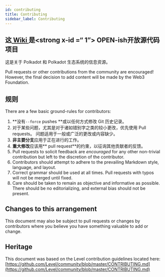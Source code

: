 ```yaml
---
id: contributing
title: Contributing
sidebar_label: Contributing
---
```


## 这[ Wiki ](https://github.com/w3f/Polkadot-wiki)是<strong x-id =“ 1”> OPEN-ish开放源代码项目</strong>

这是关于 Polkadot 和 Polkadot 生态系统的信息资源。

Pull requests or other contributions from the community are encouraged! However, the final decision to add content will be made by the Web3 Foundation.

## 规则

There are a few basic ground-rules for contributors:

1. **没有` --force ` pushes **或以任何方式修改 Git 历史记录。
2. 对于某些问题，尤其是对于诸如错别字之类的较小更改，优先使用 Pull requests。 问题适用于一般或广泛的更改或内容缺少。
3. **非主要分支**应用于正在进行的工作。
4. **重大修改**应该用** pull request**的约束，以征询其他贡献者的反馈。
5. Pull requests to solicit feedback are _encouraged_ for any other non-trivial contribution but left to the discretion of the contributor.
6. Contributors should attempt to adhere to the prevailing Markdown style, language, and layout.
7. Correct grammar should be used at all times. Pull requests with typos will not be merged until fixed.
8. Care should be taken to remain as objective and informative as possible. There should be no editorializing, and external bias should not be present.


## Changes to this arrangement

This document may also be subject to pull requests or changes by contributors where you believe you have something valuable to add or change.

## Heritage

This document was based on the Level contribution guidelines located here: [https://github.com/Level/community/blob/master/CONTRIBUTING.md](https://github.com/Level/community/blob/master/CONTRIBUTING.md)
